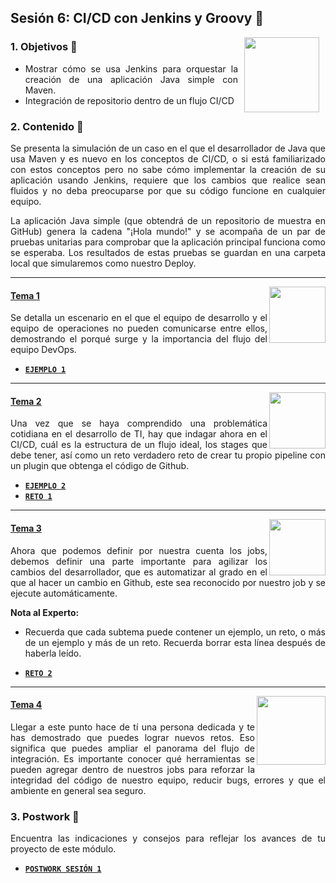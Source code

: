 ## Sesión 6: CI/CD con Jenkins y Groovy 🤖

<img src="../images/android-kotlin.png" align="right" height="120" hspace="10">
<div style="text-align: justify;">

### 1. Objetivos :dart: 

- Mostrar cómo se usa Jenkins para orquestar la creación de una aplicación Java simple con Maven.
- Integración de repositorio dentro de un flujo CI/CD

### 2. Contenido :blue_book:

Se presenta la simulación de un caso en el que el desarrollador de Java que usa Maven y es nuevo en los conceptos de CI/CD, o si está familiarizado con estos conceptos pero no sabe cómo implementar la creación de su aplicación usando Jenkins, requiere que los cambios que realice sean fluidos y no deba preocuparse por que su código funcione en cualquier equipo.

La aplicación Java simple (que obtendrá de un repositorio de muestra en GitHub) genera la cadena "¡Hola mundo!" y se acompaña de un par de pruebas unitarias para comprobar que la aplicación principal funciona como se esperaba. Los resultados de estas pruebas se guardan en una carpeta local que simularemos como nuestro Deploy.

---

<img src="images/tools.png" align="right" height="90"> 

#### <ins>Tema 1</ins>

Se detalla un escenario en el que el equipo de desarrollo y el equipo de operaciones no pueden comunicarse entre ellos, demostrando el porqué surge y la importancia del flujo del equipo DevOps.

- [**`EJEMPLO 1`**](./Ejemplo-01)

---

<img src="images/structure.png" align="right" height="90"> 

#### <ins>Tema 2</ins>

Una vez que se haya comprendido una problemática cotidiana en el desarrollo de TI, hay que indagar ahora en el CI/CD, cuál es la estructura de un flujo ideal, los stages que debe tener, así como un reto verdadero reto de crear tu propio pipeline con un plugin que obtenga el código de Github.

- [**`EJEMPLO 2`**](./Ejemplo-02)
- [**`RETO 1`**](./Reto-01)
---

<img src="images/emulator.jpg" align="right" height="90"> 

#### <ins>Tema 3</ins>

Ahora que podemos definir por nuestra cuenta los jobs, debemos definir una parte importante para agilizar los cambios del desarrollador, que es automatizar al grado en el que al hacer un cambio en Github, este sea reconocido por nuestro job y se ejecute automáticamente. 

**Nota al Experto:**
  
 + Recuerda que cada subtema puede contener un ejemplo, un reto, o más de un ejemplo y más de un reto. Recuerda borrar esta línea después de haberla leído.
- [**`RETO 2`**](./Reto-02)
---

<img src="images/chaomi.png" align="right" height="110"> 

#### <ins>Tema 4</ins>

Llegar a este punto hace de tí una persona dedicada y te has demostrado que puedes lograr nuevos retos. Eso significa que puedes ampliar el panorama del flujo de integración. Es importante conocer qué herramientas se pueden agregar dentro de nuestros jobs para reforzar la integridad del código de nuestro equipo, reducir bugs, errores y que el ambiente en general sea seguro.


### 3. Postwork :memo:

Encuentra las indicaciones y consejos para reflejar los avances de tu proyecto de este módulo.

- [**`POSTWORK SESIÓN 1`**](./Postwork/)

<br/>


</div>

